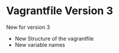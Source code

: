 # Vagrantfile Version 3

New for version 3
- New Structure of the vagrantfile 
- New variable names 

